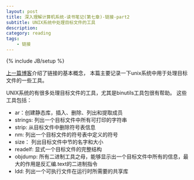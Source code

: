 ```yaml
---
layout: post
title: 深入理解计算机系统-读书笔记(第七章)-链接-part2
subtitle: UNIX系统中处理目标文件的工具
description: 
category: reading
tags: 
    - 链接
---
```

{% include JB/setup %}

[上一篇博客](/reading/2016/05/27/csapp-ch7-reading/)介绍了链接的基本概念，
本篇主要记录一下unix系统中用于处理目标文件的一些工具。

UNIX系统的有很多处理目标文件的工具，尤其是binutils工具包很有帮助。
这些工具包括：

- ar：创建静态库，插入、删除、列出和提取成员
- strings: 列出一个目标文件中所有可打印的字符串
- strip: 从目标文件中删除符号表信息
- nm: 列出一个目标文件的符号表中定义的符号
- size： 列出目标文件中节的名字和大小
- readelf: 显式一个目标文件的完整结构
- objdump: 所有二进制工具之母，能够显示出一个目标文件中所有的信息，最大的作用是反汇编.text的二进制指令
- ldd: 列出一个可执行文件在运行时所需要的共享库 
    
